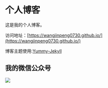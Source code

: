 # 个人博客

这是我的个人博客。


访问地址：[https://wangjinpeng0730.github.io/](https://wangjinpeng0730.github.io/)


博客主题使用:[Yummy-Jekyll](https://github.com/DONGChuan/Yummy-Jekyll)


## 我的微信公众号

![](https://wangjinpeng0730.github.io/assets/images/htmdtt.jpg)

